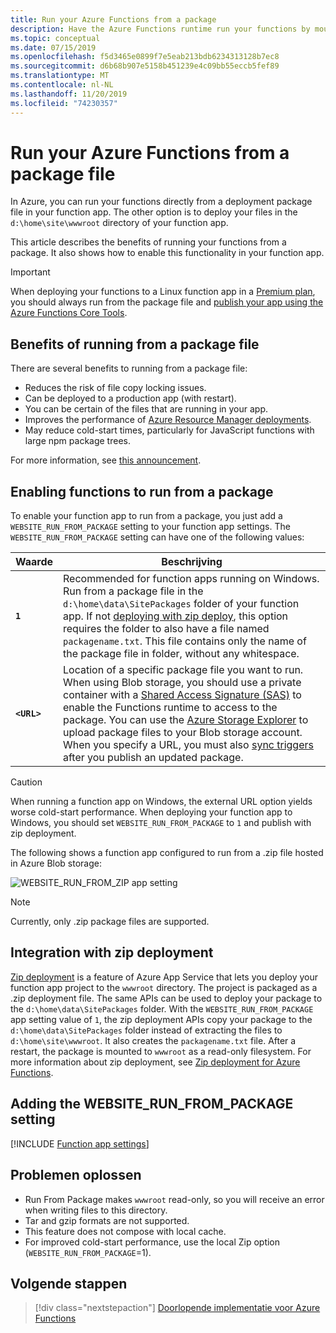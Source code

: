 ```yaml
---
title: Run your Azure Functions from a package
description: Have the Azure Functions runtime run your functions by mounting a deployment package file that contains your function app project files.
ms.topic: conceptual
ms.date: 07/15/2019
ms.openlocfilehash: f5d3465e0899f7e5eab213bdb6234313128b7ec8
ms.sourcegitcommit: d6b68b907e5158b451239e4c09bb55eccb5fef89
ms.translationtype: MT
ms.contentlocale: nl-NL
ms.lasthandoff: 11/20/2019
ms.locfileid: "74230357"
---
```

# <a name="run-your-azure-functions-from-a-package-file"></a>Run your Azure Functions from a package file

In Azure, you can run your functions directly from a deployment package file in your function app. The other option is to deploy your files in the `d:\home\site\wwwroot` directory of your function app.

This article describes the benefits of running your functions from a package. It also shows how to enable this functionality in your function app.

> [!IMPORTANT]
> When deploying your functions to a Linux function app in a [Premium plan](functions-scale.md#premium-plan), you should always run from the package file and [publish your app using the Azure Functions Core Tools](functions-run-local.md#project-file-deployment).

## <a name="benefits-of-running-from-a-package-file"></a>Benefits of running from a package file
  
There are several benefits to running from a package file:

+ Reduces the risk of file copy locking issues.
+ Can be deployed to a production app (with restart).
+ You can be certain of the files that are running in your app.
+ Improves the performance of [Azure Resource Manager deployments](functions-infrastructure-as-code.md).
+ May reduce cold-start times, particularly for JavaScript functions with large npm package trees.

For more information, see [this announcement](https://github.com/Azure/app-service-announcements/issues/84).

## <a name="enabling-functions-to-run-from-a-package"></a>Enabling functions to run from a package

To enable your function app to run from a package, you just add a `WEBSITE_RUN_FROM_PACKAGE` setting to your function app settings. The `WEBSITE_RUN_FROM_PACKAGE` setting can have one of the following values:

| Waarde  | Beschrijving  |
|---------|---------|
| **`1`**  | Recommended for function apps running on Windows. Run from a package file in the `d:\home\data\SitePackages` folder of your function app. If not [deploying with zip deploy](#integration-with-zip-deployment), this option requires the folder to also have a file named `packagename.txt`. This file contains only the name of the package file in folder, without any whitespace. |
|**`<URL>`**  | Location of a specific package file you want to run. When using Blob storage, you should use a private container with a [Shared Access Signature (SAS)](../vs-azure-tools-storage-manage-with-storage-explorer.md#generate-a-sas-in-storage-explorer) to enable the Functions runtime to access to the package. You can use the [Azure Storage Explorer](../vs-azure-tools-storage-manage-with-storage-explorer.md) to upload package files to your Blob storage account. When you specify a URL, you must also [sync triggers](functions-deployment-technologies.md#trigger-syncing) after you publish an updated package. |

> [!CAUTION]
> When running a function app on Windows, the external URL option yields worse cold-start performance. When deploying your function app to Windows, you should set `WEBSITE_RUN_FROM_PACKAGE` to `1` and publish with zip deployment.

The following shows a function app configured to run from a .zip file hosted in Azure Blob storage:

![WEBSITE_RUN_FROM_ZIP app setting](./media/run-functions-from-deployment-package/run-from-zip-app-setting-portal.png)

> [!NOTE]
> Currently, only .zip package files are supported.

## <a name="integration-with-zip-deployment"></a>Integration with zip deployment

[Zip deployment][Zip deployment for Azure Functions] is a feature of Azure App Service that lets you deploy your function app project to the `wwwroot` directory. The project is packaged as a .zip deployment file. The same APIs can be used to deploy your package to the `d:\home\data\SitePackages` folder. With the `WEBSITE_RUN_FROM_PACKAGE` app setting value of `1`, the zip deployment APIs copy your package to the `d:\home\data\SitePackages` folder instead of extracting the files to `d:\home\site\wwwroot`. It also creates the `packagename.txt` file. After a restart, the package is mounted to `wwwroot` as a read-only filesystem. For more information about zip deployment, see [Zip deployment for Azure Functions](deployment-zip-push.md).

## <a name="adding-the-website_run_from_package-setting"></a>Adding the WEBSITE_RUN_FROM_PACKAGE setting

[!INCLUDE [Function app settings](../../includes/functions-app-settings.md)]

## <a name="troubleshooting"></a>Problemen oplossen

- Run From Package makes `wwwroot` read-only, so you will receive an error when writing files to this directory.
- Tar and gzip formats are not supported.
- This feature does not compose with local cache.
- For improved cold-start performance, use the local Zip option (`WEBSITE_RUN_FROM_PACKAGE`=1).

## <a name="next-steps"></a>Volgende stappen

> [!div class="nextstepaction"]
> [Doorlopende implementatie voor Azure Functions](functions-continuous-deployment.md)

[Zip deployment for Azure Functions]: deployment-zip-push.md
